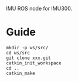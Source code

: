 IMU ROS node for IMU300.

# Guide
```
mkdir -p ws/src/
cd ws/src
git clone xxx.git
catkin_init_workspace
cd ..
catkin_make
```
